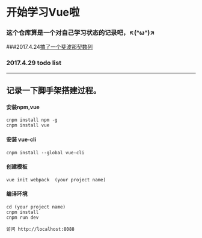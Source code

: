 ﻿# 开始学习Vue啦
### 这个仓库算是一个对自己学习状态的记录吧，↖(^ω^)↗
###2017.4.24[搞了一个斐波那契数列](https://catsuger.github.io/Learn-Vue/myVueAPP-1/MyVueAPP-1.html)
### 2017.4.29  todo list
***
## 记录一下脚手架搭建过程。

#### 安装npm,vue

```
cnpm install npm -g
cnpm install vue
```
#### 安装 vue-cli

```
cnpm install --global vue-cli

```
#### 创建模板

```
vue init webpack  (your project name)

```

#### 编译环境
```
cd (your project name)
cnpm install
cnpm run dev

访问 http://localhost:8088
```


